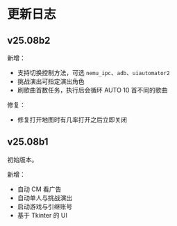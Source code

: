 ﻿# 更新日志
## v25.08b2
新增：
* 支持切换控制方法，可选 `nemu_ipc`、`adb`、`uiautomator2`
* 挑战演出可指定演出角色
* 刷歌曲首数任务，执行后会循环 AUTO 10 首不同的歌曲

修复：
* 修复打开地图时有几率打开之后立即关闭

## v25.08b1
初始版本。

新增：
* 自动 CM 看广告
* 自动单人与挑战演出
* 启动游戏与引继账号
* 基于 Tkinter 的 UI
